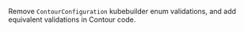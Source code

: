 Remove `ContourConfiguration` kubebuilder enum validations, and add equivalent validations in Contour code.
